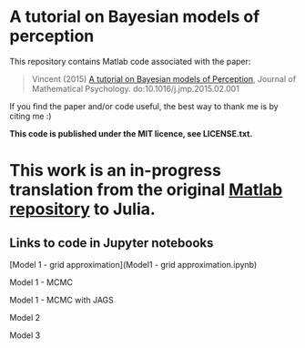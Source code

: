 # A tutorial on Bayesian models of perception

This repository contains Matlab code associated with the paper:

> Vincent (2015) [A tutorial on Bayesian models of Perception](http://www.sciencedirect.com/science/article/pii/S0022249615000061), Journal of Mathematical Psychology. do:10.1016/j.jmp.2015.02.001

If you find the paper and/or code useful, the best way to thank me is by citing me :)

**This code is published under the MIT licence, see LICENSE.txt.**

# This work is an in-progress translation from the original [Matlab repository](https://github.com/drbenvincent/bayesian2afc) to Julia.

## Links to code in Jupyter notebooks

[Model 1 - grid approximation](Model1 - grid approximation.ipynb)

Model 1 - MCMC

Model 1 - MCMC with JAGS

Model 2

Model 3
